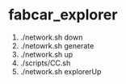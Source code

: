 # fabcar_explorer

1. ./network.sh down
2. ./netowrk.sh generate
3. ./network.sh up
4. ./scripts/CC.sh
5. ./network.sh explorerUp
